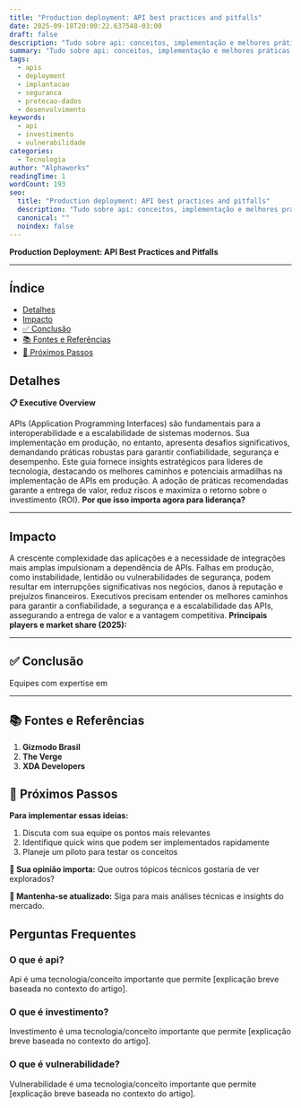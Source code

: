 ```yaml
---
title: "Production deployment: API best practices and pitfalls"
date: 2025-09-18T20:00:22.637548-03:00
draft: false
description: "Tudo sobre api: conceitos, implementação e melhores práticas. Leia nosso guia completo. Leia mais sobre api e suas aplicações práticas."
summary: "Tudo sobre api: conceitos, implementação e melhores práticas. Leia nosso guia completo. Leia mais sobre api e suas aplicações práticas."
tags:
  - apis
  - deployment
  - implantacao
  - seguranca
  - protecao-dados
  - desenvolvimento
keywords:
  - api
  - investimento
  - vulnerabilidade
categories:
  - Tecnologia
author: "Alphaworks"
readingTime: 1
wordCount: 193
seo:
  title: "Production deployment: API best practices and pitfalls"
  description: "Tudo sobre api: conceitos, implementação e melhores práticas. Leia nosso guia completo. Leia mais sobre api e suas aplicações práticas."
  canonical: ""
  noindex: false
---
```


**Production Deployment: API Best Practices and Pitfalls**

---



## Índice

- [Detalhes](#detalhes)
- [Impacto](#impacto)
- [✅ Conclusão](#✅-conclusão)
- [📚 Fontes e Referências](#📚-fontes-e-referências)
- [🚀 Próximos Passos](#🚀-próximos-passos)

## Detalhes

**📋 Executive Overview**

APIs (Application Programming Interfaces) são fundamentais para a interoperabilidade e a escalabilidade de sistemas modernos. Sua implementação em produção, no entanto, apresenta desafios significativos, demandando práticas robustas para garantir confiabilidade, segurança e desempenho. Este guia fornece insights estratégicos para líderes de tecnologia, destacando os melhores caminhos e potenciais armadilhas na implementação de APIs em produção. A adoção de práticas recomendadas garante a entrega de valor, reduz riscos e maximiza o retorno sobre o investimento (ROI). **Por que isso importa agora para liderança?**

---



## Impacto

A crescente complexidade das aplicações e a necessidade de integrações mais amplas impulsionam a dependência de APIs. Falhas em produção, como instabilidade, lentidão ou vulnerabilidades de segurança, podem resultar em interrupções significativas nos negócios, danos à reputação e prejuízos financeiros. Executivos precisam entender os melhores caminhos para garantir a confiabilidade, a segurança e a escalabilidade das APIs, assegurando a entrega de valor e a vantagem competitiva. **Principais players e market share (2025):**

---



## ✅ Conclusão

Equipes com expertise em

---

## 📚 Fontes e Referências

1. **Gizmodo Brasil**
2. **The Verge**
3. **XDA Developers**

## 🚀 Próximos Passos

**Para implementar essas ideias:**
1. Discuta com sua equipe os pontos mais relevantes
2. Identifique quick wins que podem ser implementados rapidamente  
3. Planeje um piloto para testar os conceitos

**💭 Sua opinião importa:** Que outros tópicos técnicos gostaria de ver explorados?

**🔗 Mantenha-se atualizado:** Siga para mais análises técnicas e insights do mercado.


## Perguntas Frequentes

### O que é api?

Api é uma tecnologia/conceito importante que permite [explicação breve baseada no contexto do artigo].

### O que é investimento?

Investimento é uma tecnologia/conceito importante que permite [explicação breve baseada no contexto do artigo].

### O que é vulnerabilidade?

Vulnerabilidade é uma tecnologia/conceito importante que permite [explicação breve baseada no contexto do artigo].

